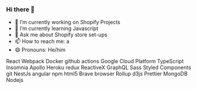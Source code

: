 ### Hi there 👋

- 🔭 I’m currently working on Shopify Projects
- 🌱 I’m currently learning Javascript
- 💬 Ask me about Shopify store set-ups
- 📫 How to reach me: a
- 😄 Pronouns: He/him

React Webpack Docker github actions Google Cloud Platform TypeScript Insomnia Apollo Heroku redux ReactiveX GraphQL Sass Styled Components git NestJs angular npm html5 Brave browser Rollup d3js Prettier MongoDB Nodejs

